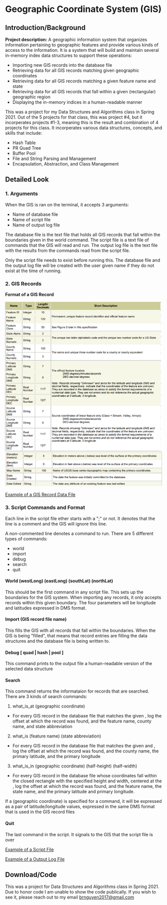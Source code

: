 # Geographic Coordinate System (GIS)


## Introduction/Background

**Project description:** A geographic information system that organizes information pertaining to geographic features and provide various kinds of access
to the information. It is a system that will build and maintain several in-memory index data structures to support these operations:

- Importing new GIS records into the database file
- Retrieving data for all GIS records matching given geographic coordinates
- Retrieving data for all GIS records matching a given feature name and state
- Retrieving data for all GIS records that fall within a given (rectangular) geographic region
- Displaying the in-memory indices in a human-readable manner


This was a project for my Data Structures and Algorithms class in Spring 2021. Out of the 5 projects for that class, this was project #4, but it incorperates projects #1-3, meaning this is the result and combination of 4 projects for this class. It incorperates various data structures, concepts, and skills that include:

- Hash Table
- PR Quad Tree
- Buffer Pool
- File and String Parsing and Management
- Encapsulation, Abstraction, and Class Management


## Detailed Look

### 1. Arguments

When the GIS is ran on the terminal, it accepts 3 arguments:

- Name of database file
- Name of script file
- Name of output log file

The database file is the text file that holds all GIS records that fall within the boundaries given in the world command.
The script file is a text file of commands that the GIS will read and run.
The output log file is the text file with the results from the commands read from the script file.

Only the script file needs to exist before running this. The database file and the output log file will be created with the user given name if they do not exist at the time of running.

### 2. GIS Records

**Format of a GIS Record**

<img src="images/GIS_Record_Format.png"/>

[Example of a GIS Record Data File](/GIS-Text-Files/VA_MontereySmall.txt)

### 3. Script Commands and Format

Each line in the script file ether starts with a ";" or not. It denotes that the line is a comment and the GIS will ignore this line.

A non-commented line denotes a command to run. There are 5 different types of commands:

- world
- import
- debug
- search
- quit

#### **World (westLong) (eastLong) (southLat) (northLat)**

This should be the first command in any script file. This sets up the boundaries for the GIS system. When importing any records, it only accepts records within this given boundary. The four parameters will be longitude and latitudes expressed in DMS format.

#### **Import (GIS record file name)**

This fills the GIS with all records that fall within the boundaries. When the GIS is being "filled", that means that record entries are filling the data structures and the database file is being written to.

#### **Debug [ quad | hash | pool ]**

This command prints to the output file a human-readable version of the selected data structure

#### **Search**

This command returns the informataion for records that are searched. There are 3 kinds of search commands:


1. what_is_at (geographic coordinate)

  - For every GIS record in the database file that matches the given <geographic coordinate>, log the offset at
which the record was found, and the feature name, county name, and state abbreviation

2. what_is (feature name) (state abbreviation)
  
  - For every GIS record in the database file that matches the given <feature name> and <state
abbreviation>, log the offset at which the record was found, and the county name, the primary latitude, and the
primary longitude

3. what_is_in (geographic coordinate) (half-height) (half-width)
  
  - For every GIS record in the database file whose coordinates fall within the closed rectangle with the specified height
and width, centered at the <geographic coordinate>, log the offset at which the record was found, and the
feature name, the state name, and the primary latitude and primary longitude.

If a (geographic coordinate) is specified for a command, it will be expressed as a pair of latitude/longitude values,
expressed in the same DMS format that is used in the GIS record files


#### **Quit**

The last command in the script. It signals to the GIS that the script file is over

[Example of a Script File](/GIS-Text-Files/DemoScript05.txt)

[Example of a Output Log File](/GIS-Text-Files/DemoLog05.txt)



## Download/Code


This was a project for Data Structures and Algorithms class in Spring 2021. Due to honor code I am unable to show the code publically. If you wish to see it, please reach out to my email brnguyen2017@gmail.com

